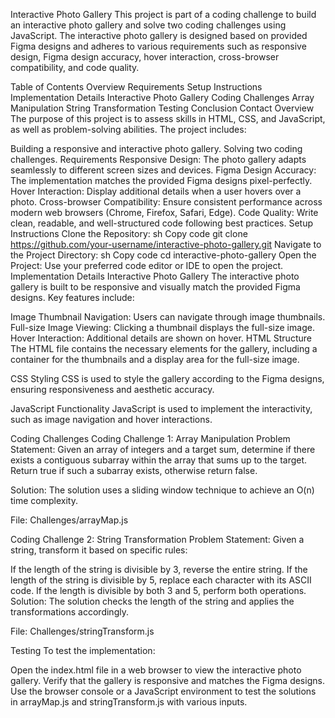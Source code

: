 Interactive Photo Gallery
This project is part of a coding challenge to build an interactive photo gallery and solve two coding challenges using JavaScript. The interactive photo gallery is designed based on provided Figma designs and adheres to various requirements such as responsive design, Figma design accuracy, hover interaction, cross-browser compatibility, and code quality.

Table of Contents
Overview
Requirements
Setup Instructions
Implementation Details
Interactive Photo Gallery
Coding Challenges
Array Manipulation
String Transformation
Testing
Conclusion
Contact
Overview
The purpose of this project is to assess skills in HTML, CSS, and JavaScript, as well as problem-solving abilities. The project includes:

Building a responsive and interactive photo gallery.
Solving two coding challenges.
Requirements
Responsive Design: The photo gallery adapts seamlessly to different screen sizes and devices.
Figma Design Accuracy: The implementation matches the provided Figma designs pixel-perfectly.
Hover Interaction: Display additional details when a user hovers over a photo.
Cross-browser Compatibility: Ensure consistent performance across modern web browsers (Chrome, Firefox, Safari, Edge).
Code Quality: Write clean, readable, and well-structured code following best practices.
Setup Instructions
Clone the Repository:
sh
Copy code
git clone https://github.com/your-username/interactive-photo-gallery.git
Navigate to the Project Directory:
sh
Copy code
cd interactive-photo-gallery
Open the Project: Use your preferred code editor or IDE to open the project.
Implementation Details
Interactive Photo Gallery
The interactive photo gallery is built to be responsive and visually match the provided Figma designs. Key features include:

Image Thumbnail Navigation: Users can navigate through image thumbnails.
Full-size Image Viewing: Clicking a thumbnail displays the full-size image.
Hover Interaction: Additional details are shown on hover.
HTML Structure
The HTML file contains the necessary elements for the gallery, including a container for the thumbnails and a display area for the full-size image.

CSS Styling
CSS is used to style the gallery according to the Figma designs, ensuring responsiveness and aesthetic accuracy.

JavaScript Functionality
JavaScript is used to implement the interactivity, such as image navigation and hover interactions.

Coding Challenges
Coding Challenge 1: Array Manipulation
Problem Statement:
Given an array of integers and a target sum, determine if there exists a contiguous subarray within the array that sums up to the target. Return true if such a subarray exists, otherwise return false.

Solution:
The solution uses a sliding window technique to achieve an O(n) time complexity.

File: Challenges/arrayMap.js

Coding Challenge 2: String Transformation
Problem Statement:
Given a string, transform it based on specific rules:

If the length of the string is divisible by 3, reverse the entire string.
If the length of the string is divisible by 5, replace each character with its ASCII code.
If the length is divisible by both 3 and 5, perform both operations.
Solution:
The solution checks the length of the string and applies the transformations accordingly.

File: Challenges/stringTransform.js

Testing
To test the implementation:

Open the index.html file in a web browser to view the interactive photo gallery.
Verify that the gallery is responsive and matches the Figma designs.
Use the browser console or a JavaScript environment to test the solutions in arrayMap.js and stringTransform.js with various inputs.

